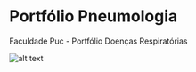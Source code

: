 # Portfólio Pneumologia
Faculdade Puc - Portfólio Doenças Respiratórias

![alt text](https://github.com/marcospaulo-paixao/Portfolio-Pneumologia/tree/main/jpg/01%20-%20capa-1.jpg)
